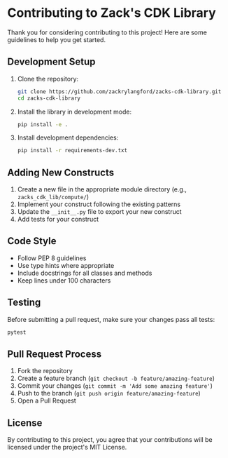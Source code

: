 # Contributing to Zack's CDK Library

Thank you for considering contributing to this project! Here are some guidelines to help you get started.

## Development Setup

1. Clone the repository:
   ```bash
   git clone https://github.com/zackrylangford/zacks-cdk-library.git
   cd zacks-cdk-library
   ```

2. Install the library in development mode:
   ```bash
   pip install -e .
   ```

3. Install development dependencies:
   ```bash
   pip install -r requirements-dev.txt
   ```

## Adding New Constructs

1. Create a new file in the appropriate module directory (e.g., `zacks_cdk_lib/compute/`)
2. Implement your construct following the existing patterns
3. Update the `__init__.py` file to export your new construct
4. Add tests for your construct

## Code Style

- Follow PEP 8 guidelines
- Use type hints where appropriate
- Include docstrings for all classes and methods
- Keep lines under 100 characters

## Testing

Before submitting a pull request, make sure your changes pass all tests:

```bash
pytest
```

## Pull Request Process

1. Fork the repository
2. Create a feature branch (`git checkout -b feature/amazing-feature`)
3. Commit your changes (`git commit -m 'Add some amazing feature'`)
4. Push to the branch (`git push origin feature/amazing-feature`)
5. Open a Pull Request

## License

By contributing to this project, you agree that your contributions will be licensed under the project's MIT License.